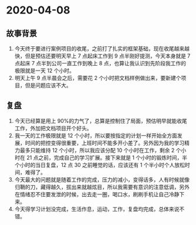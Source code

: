 # 2020-04-08

## 故事背景

1. 今天终于要进行案例项目的收尾，之前打了扎实的框架基础，现在收尾越来越快，但是预估还要明天早上 7 点起床工作到 9 点半刚好提测，今天本身就是 7 点起床 7 点半到公司一直工作到晚上 8 点，也算让我认识到先阶段我工作的极限就是一天 12 个小时。
2. 明天上午 9 点半晨会之后，需要花 2 个小时把文档样例做出来，要新建个项目，但是问题应该不大。

## 复盘

1. 今天已经算是用上 90%的力气了，总算是控制住了局面，预估明早就能收尾工作，外加把文档项目开个好头。
2. 我一天的工作极限就是 12 个小时，所以要按指定的计划一样开始全方面发展，时间的把控变得很重要，上班时间不能多开小差了。另外因为我的学习精力最多只能维持 12 个小时，所以我应该分配 10 个小时在工作，剩余 2 个小时在 21 点之前，完成自己的学习扩展。接下来就是 1 个小时的锻炼时间，半个小时的当日复盘，12 点 30 之前睡觉的话，应该还有 1 个半小时个人放松时间，难得了。
3. 今天最大的问题就是随着工作的完成，压力的减小，变得话多，人有时候就像归鞘的刀，藏得越久，拔出来就越炫目，所以我需要有意识的注意低调，另外在情绪忍不住要发泄的时候，出去走一圈，喝口水，刷刷手机让自己冷静下来。
4. 今天得学习计划没完成，生活作息，运动，工作，复盘均完成，总体来说不错。
